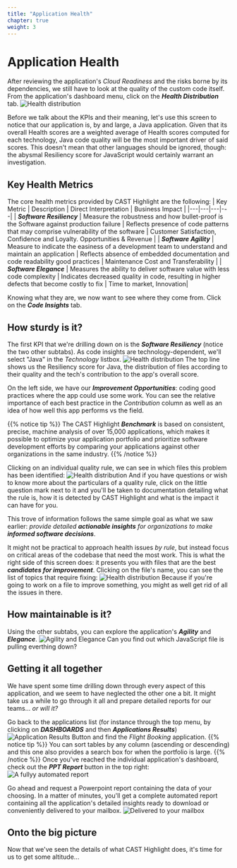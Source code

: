 ```yaml
---
title: "Application Health"
chapter: true
weight: 3
---
```


# Application Health

After reviewing the application's *Cloud Readiness* and the risks borne by its dependencies, we still have to look at the quality of the custom code itself. From the application's dashboard menu, click on the ***Health Distribution*** tab.
![Health distribution](/images/DetailedHealth-1.png)

Before we talk about the KPIs and their meaning, let's use this screen to notice that our application is, by and large, a Java application. Given that its overall Health scores are a weighted average of Health scores computed for each technology, Java code quality will be the most important driver of said scores. This doesn't mean that other languages should be ignored, though: the abysmal Resiliency score for JavaScript would certainly warrant an investigation.

## Key Health Metrics

The core health metrics provided by CAST Highlight are the following:
| Key Metric | Description | Direct Interpretation | Business Impact |
|---|---|---|---|
| ***Software Resiliency*** |  Measure the robustness and how bullet-proof is the Software against production failure | Reflects presence of code patterns that may comprise vulnerability of the software | Customer Satisfaction, Confidence and Loyalty. Opportunities & Revenue |
| ***Software Agility*** | Measure to indicate the easiness of a development team to understand and maintain an application |   Reflects absence of embedded documentation and code readability good practices | Maintenance Cost and Transferability |
| ***Software Elegance*** | Measures the ability to deliver software value with less code complexity | Indicates decreased quality in code, resulting in higher defects that become costly to fix | Time to market, Innovation|

Knowing what they are, we now want to see where they come from. Click on the ***Code Insights*** tab.

## How sturdy is it?
The first KPI that we're drilling down on is the ***Software Resiliency*** (notice the two other subtabs). As code insights are technology-dependent, we'll select "Java" in the *Technology* listbox. 
![Health distribution](/images/DetailedHealth-2.png)
The top line shows us the Resiliency score for Java, the distribution of files according to their quality and the tech's contribution to the app's overall score.

On the left side, we have our ***Improvement Opportunities***: coding good practices where the app could use some work. You can see the relative importance of each best practice in the *Contribution* column as well as an idea of how well this app performs vs the field.

{{% notice tip %}}
The CAST Highlight ***Benchmark*** is based on consistent, precise, machine analysis of over 15,000 applications, which makes it possible to optimize your application portfolio and prioritize software development efforts by comparing your applications against other organizations in the same industry. 
{{% /notice %}} 

Clicking on an individual quality rule, we can see in which files this problem has been identified:
![Health distribution](/images/DetailedHealth-3.png)
And if you have questions or wish to know more about the particulars of a quality rule, click on the little question mark next to it and you'll be taken to documentation detailing what the rule is, how it is detected by CAST Highlight and what is the impact it can have for you. 

This trove of information follows the same simple goal as what we saw earlier: *provide detailed **actionable insights** for organizations to make **informed software decisions***.

It might not be practical to approach health issues *by rule*, but instead focus on critical areas of the codebase that need the most work. This is what the right side of this screen does: it presents you with files that are the best ***candidates for improvement***. Clicking on the file's name, you can see the list of topics that require fixing:
![Health distribution](/images/DetailedHealth-4.png)
Because if you're going to work on a file to improve something, you might as well get rid of all the issues in there.
## How maintainable is it?
Using the other subtabs, you can explore the application's ***Agility*** and ***Elegance***.
![Agility and Elegance](/images/Agility-Button.png)
Can you find out which JavaScript file is pulling everthing down?

## Getting it all together

We have spent some time drilling down through every aspect of this application, and we seem to have neglected the other one a bit. It might take us a while to go through it all and prepare detailed reports for our teams... *or will it?*

Go back to the applications list (for instance through the top menu, by clicking on ***DASHBOARDS*** and then ***Applications Results***) 
![Application Results Button](/images/AppResults-Button.png)
and find the *Flight Booking* application.
{{% notice tip %}}
You can sort tables by any column (ascending or descending) and this one also provides a search box for when the portfolio is large.
{{% /notice %}}
Once you've reached the individual application's dashboard, check out the ***PPT Report*** button in the top right:
![A fullyy automated report](/images/DetailedHealth-5.png)

Go ahead and request a Powerpoint report containing the data of your choosing. In a matter of minutes, you'll get a complete automated report containing all the application's detailed insights ready to download or conveniently delivered to your mailbox.
![Delivered to your mailbox](/images/Report-email.png)
## Onto the big picture
Now that we've seen the details of what CAST Highlight does, it's time for us to get some altitude...